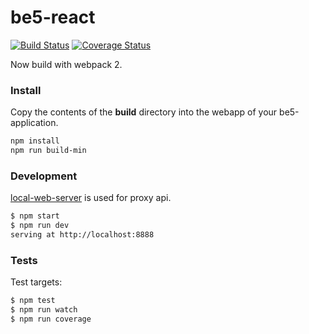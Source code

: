 # be5-react
[![Build Status](https://travis-ci.org/DevelopmentOnTheEdge/be5-react.svg?branch=master)](https://travis-ci.org/DevelopmentOnTheEdge/be5-react) [![Coverage Status](https://coveralls.io/repos/github/DevelopmentOnTheEdge/be5-react/badge.svg?branch=master)](https://coveralls.io/github/DevelopmentOnTheEdge/be5-react?branch=master)

Now build with webpack 2.

### Install
Copy the contents of the **build** directory into the webapp of your be5-application.

```sh
npm install
npm run build-min
```

### Development
[local-web-server](https://github.com/lwsjs/local-web-server) is used for proxy api.

```sh
$ npm start
$ npm run dev
serving at http://localhost:8888
```

### Tests
Test targets:
```sh
$ npm test
$ npm run watch
$ npm run coverage
```
